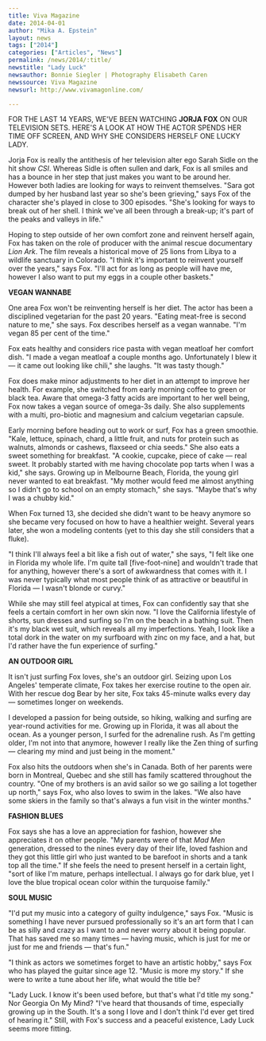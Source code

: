 ```yaml
---
title: Viva Magazine
date: 2014-04-01
author: "Mika A. Epstein"
layout: news
tags: ["2014"]
categories: ["Articles", "News"]
permalink: /news/2014/:title/
newstitle: "Lady Luck"
newsauthor: Bonnie Siegler | Photography Elisabeth Caren
newssource: Viva Magazine
newsurl: http://www.vivamagonline.com/

---
```


FOR THE LAST 14 YEARS, WE'VE BEEN WATCHING **JORJA FOX** ON OUR TELEVISION SETS. HERE'S A LOOK AT HOW THE ACTOR SPENDS HER TIME OFF SCREEN, AND WHY SHE CONSIDERS HERSELF ONE LUCKY LADY.

Jorja Fox is really the antithesis of her television alter ego Sarah Sidle on the hit show *CSI*. Whereas Sidle is often sullen and dark, Fox is all smiles and has a bounce in her step that just makes you want to be around her. However both ladies are looking for ways to reinvent themselves. "Sara got dumped by her husband last year so she's been grieving," says Fox of the character she's played in close to 300 episodes. "She's looking for ways to break out of her shell. I think we've all been through a break-up; it's part of the peaks and valleys in life."

Hoping to step outside of her own comfort zone and reinvent herself again, Fox has taken on the role of producer with the animal rescue documentary *Lion Ark*. The film reveals a historical move of 25 lions from Libya to a wildlife sanctuary in Colorado. "I think it's important to reinvent yourself over the years," says Fox. "I'll act for as long as people will have me, however I also want to put my eggs in a couple other baskets."

**VEGAN WANNABE**

One area Fox won't be reinventing herself is her diet. The actor has been a disciplined vegetarian for the past 20 years. "Eating meat-free is second nature to me," she says. Fox describes herself as a vegan wannabe. "I'm vegan 85 per cent of the time."

Fox eats healthy and considers rice pasta with vegan meatloaf her comfort dish. "I made a vegan meatloaf a couple months ago. Unfortunately I blew it &mdash; it came out looking like chili," she laughs. "It was tasty though."

Fox does make minor adjustments to her diet in an attempt to improve her health. For example, she switched from early morning coffee to green or black tea. Aware that omega-3 fatty acids are important to her well being, Fox now takes a vegan source of omega-3s daily. She also supplements with a multi, pro-biotic and magnesium and calcium vegetarian capsule.

Early morning before heading out to work or surf, Fox has a green smoothie. "Kale, lettuce, spinach, chard, a little fruit, and nuts for protein such as walnuts, almonds or cashews, flaxseed or chia seeds." She also eats a sweet something for breakfast. "A cookie, cupcake, piece of cake &mdash; real sweet. It probably started with me having chocolate pop tarts when I was a kid," she says. Growing up in Melbourne Beach, Florida, the young girl never wanted to eat breakfast. "My mother would feed me almost anything so I didn't go to school on an empty stomach," she says. "Maybe that's why I was a chubby kid."

When Fox turned 13, she decided she didn't want to be heavy anymore so she became very focused on how to have a healthier weight. Several years later, she won a modeling contents (yet to this day she still considers that a fluke).

"I think I'll always feel a bit like a fish out of water," she says, "I felt like one in Florida my whole life. I'm quite tall [five-foot-nine] and wouldn't trade that for anything, however there's a sort of awkwardness that comes with it. I was never typically what most people think of as attractive or beautiful in Florida &mdash; I wasn't blonde or curvy."

While she may still feel atypical at times, Fox can confidently say that she feels a certain comfort in her own skin now. "I love the California lifestyle of shorts, sun dresses and surfing so I'm on the beach in a bathing suit. Then it's my black wet suit, which reveals all my imperfections. Yeah, I look like a total dork in the water on my surfboard with zinc on my face, and a hat, but I'd rather have the fun experience of surfing."

**AN OUTDOOR GIRL**

It isn't just surfing Fox loves, she's an outdoor girl. Seizing upon Los Angeles' temperate climate, Fox takes her exercise routine to the open air. With her rescue dog Bear by her site, Fox taks 45-minute walks every day &mdash; sometimes longer on weekends.

I developed a passion for being outside, so hiking, walking and surfing are year-round activities for me. Growing up in Florida, it was all about the ocean. As a younger person, I surfed for the adrenaline rush. As I'm getting older, I'm not into that anymore, however I really like the Zen thing of surfing &mdash; clearing my mind and just being in the moment."

Fox also hits the outdoors when she's in Canada. Both of her parents were born in Montreal, Quebec and she still has family scattered throughout the country. "One of my brothers is an avid sailor so we go sailing a lot together up north," says Fox, who also loves to swim in the lakes. "We also have some skiers in the family so that's always a fun visit in the winter months."

**FASHION BLUES**

Fox says she has a love an appreciation for fashion, however she appreciates it on other people. "My parents were of that *Mad Men* generation, dressed to the nines every day of their life, loved fashion and they got this little girl who just wanted to be barefoot in shorts and a tank top all the time." If she feels the need to present herself in a certain light, "sort of like I'm mature, perhaps intellectual. I always go for dark blue, yet I love the blue tropical ocean color within the turquoise family."

**SOUL MUSIC**

"I'd put my music into a category of guilty indulgence," says Fox. "Music is something I have never pursued professionally so it's an art form that I can be as silly and crazy as I want to and never worry about it being popular. That has saved me so many times &mdash; having music, which is just for me or just for me and friends &mdash; that's fun."

"I think as actors we sometimes forget to have an artistic hobby," says Fox who has played the guitar since age 12. "Music is more my story." If she were to write a tune about her life, what would the title be?

"Lady Luck. I know it's been used before, but that's what I'd title my song." Nor Georgia On My Mind? "I've heard that thousands of time, especially growing up in the South. It's a song I love and I don't think I'd ever get tired of hearing it." Still, with Fox's success and a peaceful existence, Lady Luck seems more fitting.
